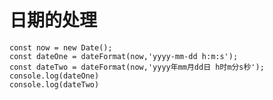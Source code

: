# 日期的处理
```const {dateFormat} = require('lee-tool');
const now = new Date();
const dateOne = dateFormat(now,'yyyy-mm-dd h:m:s');
const dateTwo = dateFormat(now,'yyyy年mm月dd日 h时m分s秒');
console.log(dateOne)
console.log(dateTwo)
```


